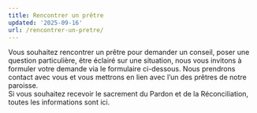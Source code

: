 ```yaml
---
title: Rencontrer un prêtre
updated: '2025-09-16'
url: /rencontrer-un-pretre/
---
```


Vous souhaitez rencontrer un prêtre pour demander un conseil, poser une question particulière, être éclairé sur une situation, nous vous invitons à formuler votre demande via le formulaire ci-dessous. Nous prendrons contact avec vous et vous mettrons en lien avec l’un des prêtres de notre paroisse.  
Si vous souhaitez recevoir le sacrement du Pardon et de la Réconciliation, toutes les informations sont ici.